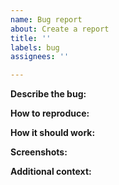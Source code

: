 ```yaml
---
name: Bug report
about: Create a report
title: ''
labels: bug
assignees: ''

---
```


**Describe the bug:**
<!--- A clear and concise description of what the bug is. --->

**How to reproduce:**
<!---
Steps to reproduce the behaviour:
1. Go to '...'
2. Click on '....'
3. Scroll down to '....'
4. See error
--->

**How it should work:**
<!---
A clear and concise description of what you expected to happen.
--->

**Screenshots:**
<!---
If applicable, add screenshots to help explain your problem.
--->

**Additional context:**
<!---
Add any other context about the problem here.
--->

